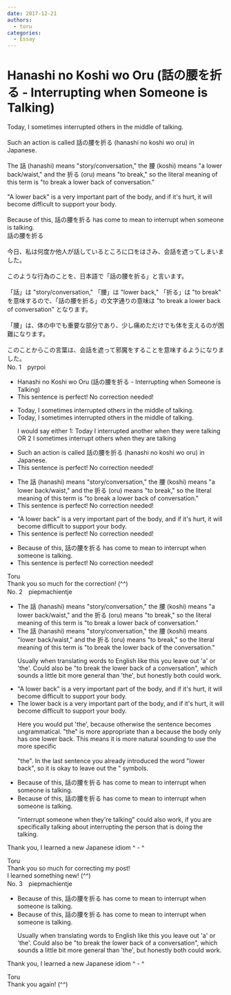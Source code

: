 ```yaml
---
date: 2017-12-21
authors:
  - toru
categories:
  - Essay
---
```


<h1 id="subject_show">Hanashi no Koshi wo Oru (話の腰を折る - Interrupting when Someone is Talking)</h1>
<div class="date" hidden>Dec 21, 2017 20:35</div>
<div id="post"><div id="body_show_ori">
Today, I sometimes interrupted others in the middle of talking.<br/><br/>Such an action is called 話の腰を折る (hanashi no koshi wo oru) in Japanese.<br/><br/>The 話 (hanashi) means "story/conversation," the 腰 (koshi) means "a lower back/waist," and the 折る (oru) means "to break," so the literal meaning of this term is "to break a lower back of conversation."<br/><br/>"A lower back" is a very important part of the body, and if it's hurt, it will become difficult to support your body.<br/><br/>Because of this, 話の腰を折る has come to mean to interrupt when someone is talking.
</div></div>

<!-- more -->

<div id="post_ja"><div id="body_show_mo">
話の腰を折る<br/><br/>今日、私は何度か他人が話しているところに口をはさみ、会話を遮ってしまいました。<br/><br/>このような行為のことを、日本語で「話の腰を折る」と言います。<br/><br/>「話」は "story/conversation," 「腰」は "lower back," 「折る」は "to break" を意味するので、「話の腰を折る」の文字通りの意味は "to break a lower back of conversation" となります。<br/><br/>「腰」は、体の中でも重要な部分であり、少し痛めただけでも体を支えるのが困難になります。<br/><br/>このことからこの言葉は、会話を遮って邪魔をすることを意味するようになりました。
</div></div>
<div id="block"><div class="first_name"> No. 1　<span class="just_name">pyrpoi</span></div><div id="block2">
<ul class="correction_field">
<li class="incorrect">Hanashi no Koshi wo Oru (話の腰を折る - Interrupting when Someone is Talking)</li>
<li class="corrected perfect">This sentence is perfect! No correction needed!</li>
</ul>
<ul class="correction_field">
<li class="incorrect">Today, I sometimes interrupted others in the middle of talking.</li>
<li class="corrected correct">
Today, I sometimes interrupted others in the middle of talking.
<p class="correction_comment">I would say either 1:  Today I interrupted another when they were talking   OR 2 I sometimes interrupt others when they are talking</p>
</li>
</ul>
<ul class="correction_field">
<li class="incorrect">Such an action is called 話の腰を折る (hanashi no koshi wo oru) in Japanese.</li>
<li class="corrected perfect">This sentence is perfect! No correction needed!</li>
</ul>
<ul class="correction_field">
<li class="incorrect">The 話 (hanashi) means "story/conversation," the 腰 (koshi) means "a lower back/waist," and the 折る (oru) means "to break," so the literal meaning of this term is "to break a lower back of conversation."</li>
<li class="corrected perfect">This sentence is perfect! No correction needed!</li>
</ul>
<ul class="correction_field">
<li class="incorrect">"A lower back" is a very important part of the body, and if it's hurt, it will become difficult to support your body.</li>
<li class="corrected perfect">This sentence is perfect! No correction needed!</li>
</ul>
<ul class="correction_field">
<li class="incorrect">Because of this, 話の腰を折る has come to mean to interrupt when someone is talking.</li>
<li class="corrected perfect">This sentence is perfect! No correction needed!</li>
</ul>
</div><div class="name"><span class="just_name">Toru</span><br>
Thank you so much for the correction! (^^)
</div>
</div>
<div id="block"><div class="first_name"> No. 2　<span class="just_name">piepmachientje</span></div><div id="block2">
<ul class="correction_field">
<li class="incorrect">The 話 (hanashi) means "story/conversation," the 腰 (koshi) means "a lower back/waist," and the 折る (oru) means "to break," so the literal meaning of this term is "to break a lower back of conversation."</li>
<li class="corrected correct">
The 話 (hanashi) means "story/conversation," the 腰 (koshi) means "lower back/waist," and the 折る (oru) means "to break," so the literal meaning of this term is "to break the lower back of the conversation."
<p class="correction_comment">Usually when translating words to English like this you leave out 'a' or 'the'. Could also be "to break the lower back of a conversation", which sounds a little bit more general than 'the', but honestly both could work.</p>
</li>
</ul>
<ul class="correction_field">
<li class="incorrect">"A lower back" is a very important part of the body, and if it's hurt, it will become difficult to support your body.</li>
<li class="corrected correct">
The lower back is a very important part of the body, and if it's hurt, it will become difficult to support your body.
<p class="correction_comment">Here you would put 'the', because otherwise the sentence becomes ungrammatical. "the" is more appropriate than a because the body only has one lower back. This means it is more natural sounding to use the more specific <br/><br/>"the". In the last sentence you already introduced the word "lower back", so it is okay to leave out the " symbols.</p>
</li>
</ul>
<ul class="correction_field">
<li class="incorrect">Because of this, 話の腰を折る has come to mean to interrupt when someone is talking.</li>
<li class="corrected correct">
Because of this, 話の腰を折る has come to mean to interrupt when someone is talking.
<p class="correction_comment">"interrupt someone when they're talking" could also work, if you are specifically talking about interrupting the person that is doing the talking.</p>
</li>
</ul>
<p class="comment_small">
 Thank you, I learned a new Japanese idiom ^ - ^
</p>

</div><div class="name"><span class="just_name">Toru</span><br>
Thank you so much for correcting my post!<br/>I learned something new! (^^)
</div>
</div>
<div id="block"><div class="first_name"> No. 3　<span class="just_name">piepmachientje</span></div><div id="block2">
<ul class="correction_field">
<li class="incorrect">Because of this, 話の腰を折る has come to mean to interrupt when someone is talking.</li>
<li class="corrected correct">
Because of this, 話の腰を折る has come to mean to interrupt when someone is talking.
<p class="correction_comment">Usually when translating words to English like this you leave out 'a' or 'the'. Could also be "to break the lower back of a conversation", which sounds a little bit more general than 'the', but honestly both could work.</p>
</li>
</ul>
<p class="comment_small">
 Thank you, I learned a new Japanese idiom ^ - ^
</p>

</div><div class="name"><span class="just_name">Toru</span><br>
Thank you again! (^^)
</div>
</div>
